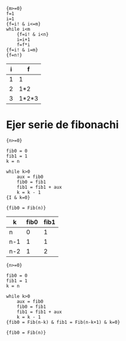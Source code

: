 ```
{m>=0}
f=1
i=1
{f=i! & i<=m}
while i<m
	{f=i! & i<n}
	i=i+1
	f=f*i
{f=i! & i=m}
{f=n!}
```

| i   | f       |
| --- | ------- |
| 1   | 1       |
| 2   | 1\*2    |
| 3   | 1\*2\*3 |

# Ejer serie de fibonachi
```
{n>=0}

fib0 = 0
fib1 = 1
k = n

while k>0
	aux = fib0
	fib0 = fib1
	fib1 = fib1 + aux
	k = k - 1
{I & k=0}

{fib0 = Fib(n)}
```


| k   | fib0 | fib1 |
| --- | ---- | ---- |
| n   | 0    | 1    |
| n-1 | 1    | 1    |
| n-2 | 1    | 2    |


```
{n>=0}

fib0 = 0
fib1 = 1
k = n

while k>0
	aux = fib0
	fib0 = fib1
	fib1 = fib1 + aux
	k = k - 1
{fib0 = Fib(n-k) & fib1 = Fib(n-k+1) & k=0}

{fib0 = Fib(n)}
```